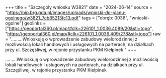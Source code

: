 +++
title = "Szczegóły wniosku W3821"
date = "2024-06-14"
source = "https://bip.brg.gda.pl/images/uploads/wnioski-do-planu-ogolnego/w3821_7cb65213fc13.pdf"
tags = ["obręb: 0036", "wnioski-ogolne"]
geolinks = ["https://geoportal360.pl/map/#clk=226101_1.0036.4089/20&stl=topo", "https://geoportal360.pl/map/#clk=226101_1.0036.409/278&stl=topo"]
raw = ".........Wnioskuję o wprowadzenie zabudowy wielorodzinnej z możliwością lokali handlowych i usługowych na parterach, na działkach przy ul. Szczęśliwej, w rejonie przystanku PKM Kiełpinek "
+++

.........Wnioskuję o wprowadzenie zabudowy wielorodzinnej z możliwością lokali
handlowych i usługowych na parterach, na działkach przy ul. Szczęśliwej, w rejonie przystanku PKM
Kiełpinek



